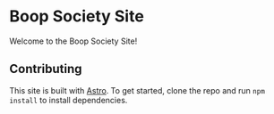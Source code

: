 # Boop Society Site

Welcome to the Boop Society Site!

## Contributing

This site is built with [Astro](https://astro.build/). To get started, clone the repo and run `npm install` to install dependencies.
